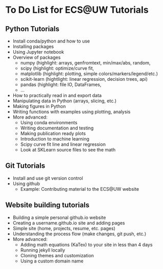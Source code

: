 # To Do List for ECS@UW Tutorials

## Python Tutorials
- Install conda/python and how to use
- Installing packages
- Using Jupyter notebook
- Overview of packages
    - numpy (highlight: arrays, genfromtext, min/max/abs, random,
    - scipy (highlight: optimize/curve fit,
    - matplotlib (highlight: plotting, simple colors/markers/legend/etc.)
    - scikit-learn (hightlight: linear regression, decision trees, api)
    - pandas (highlight: file IO, DataFrames,
    - …
- How to practically read in and export data
- Manipulating data in Python (arrays, slicing, etc.)
- Making figures in Python
- Writing functions with examples using plotting, analysis
- More advanced:
    - Using conda environments
    - Writing documentation and testing
    - Making publication ready plots
    - Introduction to machine learning
    - Scipy curve fit line and linear regression
    - Look at SKLearn source files to see the math


## Git Tutorials
- Install and use git version control
- Using github
    - Example: Contributing material to the ECS@UW website


## Website building tutorials
- Building a simple personal github.io website
- Creating a username.github.io site and adding pages
- Simple site (home, projects, resume, etc. pages)
- Understanding the process flow (make changes, git push, etc.)
- More advanced:
    - Adding math equations (KaTex) to your site in less than 4 days
    - Running jekyll locally
    - Cloning themes and customization
    - Using a custom domain name
